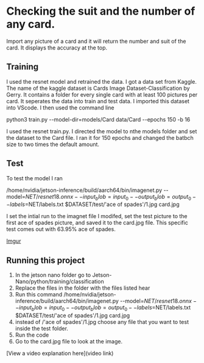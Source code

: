 # Checking the suit and the number of any card.

Import any picture of a card and it will return the number and suit of the card. It displays the accuracy at the top.


## Training

I used the resnet model and retrained the data. I got a data set from Kaggle. The name of the kaggle dataset is Cards Image Dataset-Classification by Gerry. It contains a folder for every single card with at least 100 pictures per card. It seperates the data into train and test data. I imported this dataset into VScode. I then used the command line 

python3 train.py --model-dir=models/Card data/Card --epochs 150 -b 16

I used the resnet train.py. I directed the model to nthe models folder and set the dataset to the Card file. I ran it for 150 epochs and changed the batbch size to two times the default amount. 

## Test

To test the model I ran

/home/nvidia/jetson-inference/build/aarch64/bin/imagenet.py --model=$NET/resnet18.onnx --input_blob=input_0 --output_blob=output_0 --labels=$NET/labels.txt $DATASET/test/'ace of spades'/1.jpg card.jpg 

I set the intial run to the imagnet file I modifed, set the test picture to the first ace of spades picture, and saved it to the card.jpg file. This specific test comes out with 63.95% ace of spades.

[Imgur](https://imgur.com/yBc9Apr)

## Running this project

1. In the jetson nano folder go to Jetson-Nano/python/training/classification
2. Replace the files in the folder with the files listed hear
4. Run this command
/home/nvidia/jetson-inference/build/aarch64/bin/imagenet.py --model=$NET/resnet18.onnx --input_blob=input_0 --output_blob=output_0 --labels=$NET/labels.txt $DATASET/test/'ace of spades'/1.jpg card.jpg 
5. instead of /'ace of spades'/1.jpg choose any file that you want to test inside the test folder.
6. Run the code
7. Go to the card.jpg file to look at the image.

[View a video explanation here](video link)
